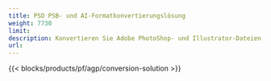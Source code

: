 ```yaml
---
title: PSD PSB- und AI-Formatkonvertierungslösung
weight: 7730
limit: 
description: Konvertieren Sie Adobe PhotoShop- und Illustrator-Dateien, Bilder und andere Formate
url: 
---
```


{{< blocks/products/pf/agp/conversion-solution >}} 
